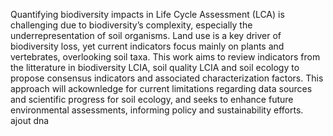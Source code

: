 Quantifying biodiversity impacts in Life Cycle Assessment (LCA) is challenging due to biodiversity’s complexity, especially the underrepresentation of soil organisms. Land use is a key driver of biodiversity loss, yet current indicators focus mainly on plants and vertebrates, overlooking soil taxa. This work aims to review indicators from the litterature in biodiversity LCIA, soil quality LCIA and soil ecology to propose consensus indicators and associated characterization factors. This approach will ackownledge for current limitations regarding data sources and scientific progress for soil ecology, and seeks to enhance future environmental assessments, informing policy and sustainability efforts.
ajout dna